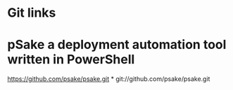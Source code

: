 # Git links
# pSake a deployment automation tool written in PowerShell
https://github.com/psake/psake.git * git://github.com/psake/psake.git
